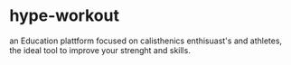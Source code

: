 # hype-workout
an Education plattform focused on calisthenics enthisuast's and athletes, the ideal tool to improve your strenght and skills.

